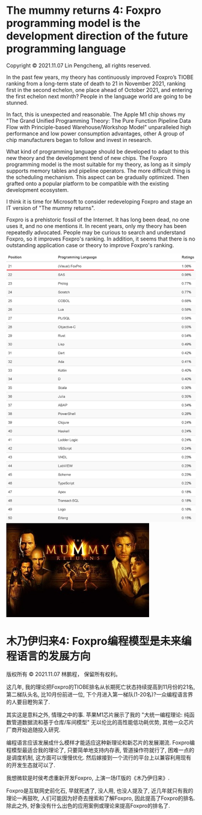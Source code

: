 # The mummy returns 4: Foxpro programming model is the development direction of the future programming language

Copyright © 2021.11.07 Lin Pengcheng, all rights reserved.

In the past few years, my theory has continuously improved Foxpro’s TIOBE ranking 
from a long-term state of death to 21 in November 2021, ranking first in the second echelon, 
one place ahead of October 2021, and entering the first echelon next month? 
People in the language world are going to be stunned.

In fact, this is unexpected and reasonable. The Apple M1 chip shows my 
"The Grand Unified Programming Theory: The Pure Function Pipeline Data Flow with Principle-based Warehouse/Workshop Model" 
unparalleled high performance and low power consumption advantages, 
other A group of chip manufacturers began to follow and invest in research.

What kind of programming language should be developed to adapt 
to this new theory and the development trend of new chips. 
The Foxpro programming model is the most suitable for my theory, 
as long as it simply supports memory tables and pipeline operators. 
The more difficult thing is the scheduling mechanism. 
This aspect can be gradually optimized. 
Then grafted onto a popular platform to be compatible with the existing development ecosystem.

I think it is time for Microsoft to consider redeveloping Foxpro 
and stage an IT version of "The mummy returns".

Foxpro is a prehistoric fossil of the Internet. It has long been dead, 
no one uses it, and no one mentions it. In recent years, 
only my theory has been repeatedly advocated. 
People may be curious to search and understand Foxpro, 
so it improves Foxpro's ranking. In addition, 
it seems that there is no outstanding application case or theory to improve Foxpro's ranking.

![](./image/foxpro21_202111.png)
![](./image/TheMummyReturns.jpg)

# 木乃伊归来4: Foxpro编程模型是未来编程语言的发展方向

版权所有 © 2021.11.07 林鹏程， 保留所有权利。

这几年, 我的理论把Foxpro的TIOBE排名从长期死亡状态持续提高到11月份的21名, 第二梯队头名, 
比10月份前进一位, 下个月进入第一梯队(1-20名)?一众编程语言界的人要目瞪狗呆了.

其实这是意料之外, 情理之中的事. 苹果M1芯片展示了我的
"大统一编程理论: 纯函数管道数据流和基于仓库/车间模型"
无以伦比的高性能低功耗优势, 其他一众芯片厂商开始追随投入研究.

编程语言应该发展成什么模样才能适应这种新理论和新芯片的发展潮流. Foxpro编程模型最适合我的理论了, 
只要简单地支持内存表, 管道操作符就行了, 困难一点的是调度机制, 这方面可以慢慢优化. 
然后嫁接到一个流行的平台上以兼容利用现有的开发生态就可以了.

我想微软是时侯考虑重新开发Foxpro, 上演一场IT版的《木乃伊归来》.

Foxpro是互联网史前化石, 早就死透了, 没人用, 也没人提及了, 
近几年就只有我的理论一再鼓吹, 人们可能因为好奇去搜索和了解Foxpro, 
因此提高了Foxpro的排名.
除此之外, 好象没有什么出色的应用案例或理论来提高Foxpro的排名了.
